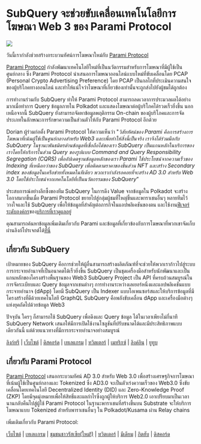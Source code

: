 # SubQuery จะช่วยขับเคลื่อนเทคโนโลยีการโฆษณา Web 3 ของ Parami Protocol

![](https://miro.medium.com/max/1400/0*KecAkD8Wy23HEm3b)

วันนี้เรากำลังช่วยสร้างกระบวนทัศน์การโฆษณาใหม่กับ [Parami Protocol](https://parami.io/)

[Parami Protocol](https://parami.io/) กำลังพัฒนาเทคโนโลยีใหม่ที่เป็นนวัตกรรมสำหรับการโฆษณาที่มีผู้ใช้เป็นศูนย์กลาง ซึ่ง Parami Protocol นำเสนอการโฆษณาออนไลน์เเบบใหม่ที่ขับเคลื่อนโดย PCAP (Personal Crypto Advertising Preference) โดย PCAP เป็นกลไกที่ประเมินความสนใจของผู้บริโภคทางออนไลน์ และทำให้แน่ใจว่าโฆษณาที่เกี่ยวข้องเท่านั้นจะถูกส่งไปยังผู้ชมได้ถูกต้อง

การทำงานร่วมกับ SubQuery ทำให้ Parami Protocol สามารถลดเวลาการประมวลผลได้อย่างมากเมื่อทำการ Query ข้อมูลภายใน Polkadot และแสดงโฆษณาต่อผู้บริโภคได้รวดเร็วยิ่งขึ้น นอกเหนือจากนี้ SubQuery ยังสามารถจัดหาข้อมูลพฤติกรรม On-chain ของผู้บริโภคและการจัดประเภทในลักษณะการรักษาความเป็นส่วนตัวให้กับ Parami Protocol อีกด้วย

Dorian ผู้ร่วมก่อตั้ง Parami Protocol ให้ความเห็นว่า "_วิสัยทัศน์ของ Parami คือการสร้างการโฆษณาที่เน้นผู้ใช้เป็นศูนย์กลางสำหรับ Web3 และเพื่อทำให้สิ่งนี้เป็นจริง เราจึงได้ร่วมมือกับ SubQuery ในฐานะพันธมิตรด้านข้อมูลที่เชื่อถือได้ของเรา SubQuery เป็นแกนหลักในบริการของเราโดยให้บริการในส่วน Query ของรูปแบบ Command and Query Responsibility Segregation (CQRS) เพื่ออัปเดตฐานข้อมูลหลักของเรา Parami ใช้ประโยชน์จากความเร็วของ Indexing ที่เหนือกว่าของ SubQuery เพื่อติดตามราคาของชิ้นส่วน NFT และสร้าง Secondary index ของข้อมูลในเครือข่ายทั้งหมดในทีเดียว พวกเรากำลังรอคอยที่จะสร้าง AD 3.0 สำหรับ Web 3.0 โดยใช้ประโยชน์จากเทคโนโลยีที่เป็นนวัตกรรมของ SubQuery_”

ประสบการณ์อย่างลึกซึ้งของทีม SubQuery ในการดึง Value จากข้อมูลใน Polkadot จะสร้างโอกาสมากขึ้นเมื่อ Parami Protocol ขยายไปสู่กลุ่มผู้ชมที่ใหญ่ขึ้นและพาราเชนอื่นๆ หลายทีมไว้วางใจและใช้ SubQuery เพื่อให้ข้อมูลที่สำคัญต่อภารกิจในแอปพลิเคชันของตน และใช้งาน[ฟีเจอร์ระดับองค์กร](https://blog.subquery.network/blogs/20211228-enterprise-hosted.html)ของ[บริการที่เราดูแลอยู่](https://project.subquery.network/)

คุณสามารถค้นหาข้อมูลเพิ่มเติมเกี่ยวกับ Parami และข้อมูลที่เกี่ยวข้องกับการโฆษณาที่พวกเขาจัดเก็บผ่านลิงก์โปรเจกต์ได้[ที่นี่](https://github.com/parami-protocol/parami-scanner)

## เกี่ยวกับ SubQuery

เป้าหมายของ SubQuery คือการช่วยให้ผู้อื่นสามารถสร้างผลิตภัณฑ์ที่จะช่วยให้พวกเราก้าวไปสู่ระบบการกระจายอำนาจที่เป็นอนาคตได้เร็วยิ่งขึ้น SubQuery เป็นชุดเครื่องมือสำหรับนักพัฒนาและเป็นแกนหลักของโครงสร้างพื้นฐานของ Web3 SubQuery Project เป็น API ที่ครบถ้วนสมบูรณ์ในการจัดระเบียบและ Query ข้อมูลจากเชนต่างๆ การทำงานระหว่างเลเยอร์หนึ่งและแอปพลิเคชันแบบกระจายอำนาจ (dApp) โดยมี SubQuery เป็น Indexer แบบโอเพนซอร์สและให้บริการข้อมูลที่มีโครงสร้างที่ดีด้วยเทคโนโลยี GraphQL SubQuery คือพลังขับเคลื่อน dApp และเครื่องมือต่างๆ แห่งยุคถัดไปด้วยข้อมูล Web3

ปัจจุบัน ใครๆ ก็สามารถใช้ SubQuery เพื่อดึงและ Query ข้อมูล ได้ในเวลาเพียงไม่กี่นาที SubQuery Network เสนอให้มีการเปิดใช้งานโซลูชันที่ปรับขนาดได้และมีประสิทธิภาพแบบเดียวกันนี้ แต่ด้วยแนวทางที่มีการกระจายอำนาจอย่างสมบูรณ์

[ลิงก์ทรี](https://linktr.ee/subquerynetwork) | [เว็บไซต์](https://subquery.network/) | [ดิสคอร์ด](https://discord.com/invite/78zg8aBSMG) | [เทเลแกรม](https://t.me/subquerynetwork) | [ทวิตเตอร์](https://twitter.com/subquerynetwork) | [เมทริกซ์](https://matrix.to/#/#subquery:matrix.org) | [ลิงค์อิน](https://www.linkedin.com/company/subquery) | [ยูทูบ](https://www.youtube.com/channel/UCi1a6NUUjegcLHDFLr7CqLw)

## เกี่ยวกับ Parami Protocol

[Parami Protocol](https://parami.io/) เสนอกระบวนทัศน์ AD 3.0 สำหรับ Web 3.0 เพื่อสร้างเศรษฐกิจการโฆษณาที่เน้นผู้ใช้เป็นศูนย์กลางและ Tokenized ซึ่ง AD3.0 จะเป็นตัวเร่งความเร็วของ Web3.0 ซึ่งขับเคลื่อนโดยเทคโนโลยี Decentralized Identity (DID) และ Zero-Knowledge Proof (ZKP) โดยมีจุดมุ่งหมายเพื่อให้สิทธิ์และผลกำไรซึ่งถูกผู้ให้บริการ Web2.0 เอาเปรียบมาเป็นเวลานานกลับคืนไปสู่ผู้ใช้ Parami Protocol ในฐานะพาราเชนที่สร้างขึ้นบน Substrate จะให้บริการโฆษณาแบบ Tokenized สำหรับพาราเชนอื่นๆ ใน Polkadot/Kusama ผ่าน Relay chains

เพิ่มเติมเกี่ยวกับ Parami Protocol:

[เว็บไซต์](https://parami.io/) | [เทเลเเกรม]() | [ชุมชนชาวรัสเซีย(ใหม่!)](https://t.me/ParamiProtocolRU) | [ ทวิตเตอร์](https://twitter.com/paramiprotocol) | [มีเดียม](https://paramiprotocol.medium.com/) | [กิตฮับ](https://github.com/parami-protocol) | [ดิสคอร์ด](https://discord.gg/bxFuekgvYJ)
